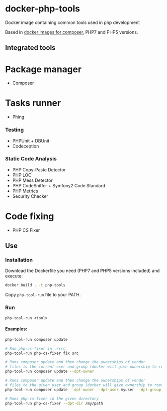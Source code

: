 # docker-php-tools
Docker image containing common tools used in php development

Based in [docker images for composer](https://github.com/RobLoach/docker-composer), PHP7 and PHP5 versions.

## Integrated tools

# Package manager

* Composer

# Tasks runner

* Phing

### Testing

* PHPUnit + DBUnit
* Codeception

### Static Code Analysis

* PHP Copy-Paste Detector
* PHP LOC
* PHP Mess Detector
* PHP CodeSniffer + Symfony2 Code Standard
* PHP Metrics
* Security Checker

# Code fixing

* PHP CS Fixer

## Use

### Installation

Download the Dockerfile you need (PHP7 and PHP5 versions included) and execute:
```bash
docker build . -t php-tools
```
Copy `php-tool-run` file to your PATH.

### Run

`php-tool-run <tool>`

#### Examples:

```bash
php-tool-run composer update
```

```bash
# Run php-cs-fixer in ./src
php-tool-run php-cs-fixer fix src
```

```bash
# Runs composer update and then change the ownerships of vendor
# files to the current user and group (docker will give ownership to root)
php-tool-run composer update --dpt-owner
```

```bash
# Runs composer update and then change the ownerships of vendor
# files to the given user and group (docker will give ownership to root)
php-tool-run composer update --dpt-owner --dpt-user myuser --dpt-group mygroup
```

```bash
# Runs php-cs-fixer in the given directory
php-tool-run php-cs-fixer --dpt-dir /my/path
```

